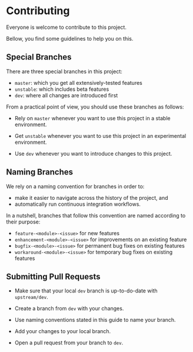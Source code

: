 Contributing
=============

Everyone is welcome to contribute to this project.

Bellow, you find some guidelines to help you on this.

Special Branches
-----------------

There are three special branches in this project:

- `master`: which you get all extensively-tested features
- `unstable`: which includes beta features
- `dev`: where all changes are introduced first

From a practical point of view, you should use these branches as follows:

- Rely on `master` whenever you want to use this project in a stable environment.

- Get `unstable` whenever you want to use this project in an experimental environment.

- Use `dev` whenever you want to introduce changes to this project.

Naming Branches
----------------

We rely on a naming convention for branches in order to:
- make it easier to navigate across the history of the project, and
- automatically run continuous integration workflows.

In a nutshell, branches that follow this convention are named according to their purpose:

- `feature-<module>-<issue>` for new features
- `enhancement-<module>-<issue>` for improvements on an existing feature
- `bugfix-<module>-<issue>` for permanent bug fixes on existing features
- `workaround-<module>-<issue>` for temporary bug fixes on existing features

Submitting Pull Requests
-------------------------

- Make sure that your local `dev` branch is up-to-do-date with `upstream/dev`.

- Create a branch from `dev` with your changes.

- Use naming conventions stated in this guide to name your branch.

- Add your changes to your local branch.

- Open a pull request from your branch to `dev`.